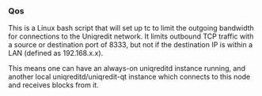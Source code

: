 ### Qos ###

This is a Linux bash script that will set up tc to limit the outgoing bandwidth for connections to the Uniqredit network. It limits outbound TCP traffic with a source or destination port of 8333, but not if the destination IP is within a LAN (defined as 192.168.x.x).

This means one can have an always-on uniqreditd instance running, and another local uniqreditd/uniqredit-qt instance which connects to this node and receives blocks from it.
